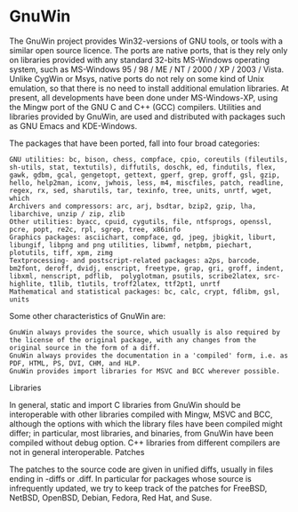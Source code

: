 # GnuWin
The GnuWin project provides Win32-versions of GNU tools, or tools with a similar open source licence. The ports are native ports, that is they rely only on libraries provided with any standard 32-bits MS-Windows operating system, such as MS-Windows 95 / 98 / ME / NT / 2000 / XP / 2003 / Vista. Unlike CygWin or Msys, native ports do not rely on some kind of Unix emulation, so that there is no need to install additional emulation libraries. At present, all developments have been done under MS-Windows-XP, using the Mingw port of the GNU C and C++ (GCC) compilers. Utilities and libraries provided by GnuWin, are used and distributed with packages such as GNU Emacs and KDE-Windows.

The packages that have been ported, fall into four broad categories:

    GNU utilities: bc, bison, chess, compface, cpio, coreutils (fileutils, sh-utils, stat, textutils), diffutils, doschk, ed, findutils, flex, gawk, gdbm, gcal, gengetopt, gettext, gperf, grep, groff, gsl, gzip, hello, help2man, iconv, jwhois, less, m4, miscfiles, patch, readline, regex, rx, sed, sharutils, tar, texinfo, tree, units, unrtf, wget, which
    Archivers and compressors: arc, arj, bsdtar, bzip2, gzip, lha, libarchive, unzip / zip, zlib
    Other utilities: byacc, cpuid, cygutils, file, ntfsprogs, openssl, pcre, popt, re2c, rpl, sgrep, tree, x86info
    Graphics packages: asciichart, compface, gd, jpeg, jbigkit, liburt, libungif, libpng and png utilities, libwmf, netpbm, piechart, plotutils, tiff, xpm, zimg
    Textprocessing- and postscript-related packages: a2ps, barcode, bm2font, deroff, dvidj, enscript, freetype, grap, gri, groff, indent, libxml, nenscript, pdflib,  polyglotman, psutils, scribe2latex, src-highlite, t1lib, t1utils, troff2latex, ttf2pt1, unrtf
    Mathematical and statistical packages: bc, calc, crypt, fdlibm, gsl, units

Some other characteristics of GnuWin are:

    GnuWin always provides the source, which usually is also required by the license of the original package, with any changes from the original source in the form of a diff.
    GnuWin always provides the documentation in a 'compiled' form, i.e. as PDF, HTML, PS, DVI, CHM, and HLP.
    GnuWin provides import libraries for MSVC and BCC wherever possible.

Libraries

In general, static and import C libraries from GnuWin should be interoperable with other libraries compiled with Mingw, MSVC and BCC, although the options with which the library files have been compiled might differ; in particular, most libraries, and binaries, from GnuWin have been compiled without debug option. C++ libraries from different compilers are not in general interoperable.
Patches

The patches to the source code are given in unified diffs, usually in files ending in -diffs or .diff. In particular for packages whose source is infrequently updated, we try to keep track of the patches for FreeBSD, NetBSD, OpenBSD, Debian, Fedora, Red Hat, and Suse.
